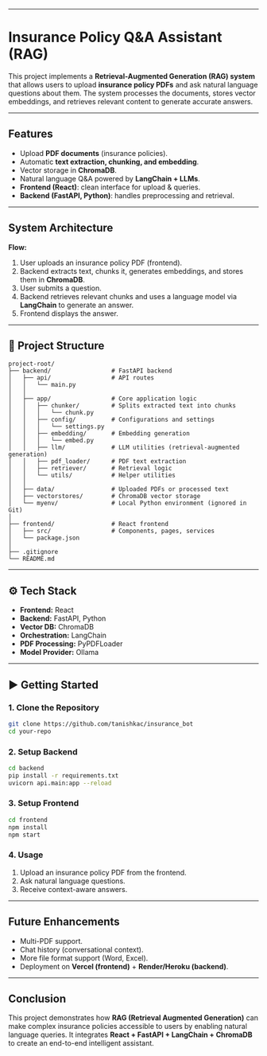 
---

# Insurance Policy Q\&A Assistant (RAG)

This project implements a **Retrieval-Augmented Generation (RAG) system** that allows users to upload **insurance policy PDFs** and ask natural language questions about them. The system processes the documents, stores vector embeddings, and retrieves relevant content to generate accurate answers.

---

## Features

* Upload **PDF documents** (insurance policies).
* Automatic **text extraction, chunking, and embedding**.
* Vector storage in **ChromaDB**.
* Natural language Q\&A powered by **LangChain + LLMs**.
* **Frontend (React)**: clean interface for upload & queries.
* **Backend (FastAPI, Python)**: handles preprocessing and retrieval.

---

## System Architecture

**Flow:**

1. User uploads an insurance policy PDF (frontend).
2. Backend extracts text, chunks it, generates embeddings, and stores them in **ChromaDB**.
3. User submits a question.
4. Backend retrieves relevant chunks and uses a language model via **LangChain** to generate an answer.
5. Frontend displays the answer.

---

## 📂 Project Structure

```
project-root/
├── backend/                 # FastAPI backend
│   ├── api/                 # API routes
│   │   └── main.py
│   │
│   ├── app/                 # Core application logic
│   │   ├── chunker/         # Splits extracted text into chunks
│   │   │   └── chunk.py
│   │   ├── config/          # Configurations and settings
│   │   │   └── settings.py
│   │   ├── embedding/       # Embedding generation
│   │   │   └── embed.py
│   │   ├── llm/             # LLM utilities (retrieval-augmented generation)
│   │   ├── pdf_loader/      # PDF text extraction
│   │   ├── retriever/       # Retrieval logic
│   │   └── utils/           # Helper utilities
│   │
│   ├── data/                # Uploaded PDFs or processed text
│   ├── vectorstores/        # ChromaDB vector storage
│   └── myenv/               # Local Python environment (ignored in Git)
│
├── frontend/                # React frontend
│   ├── src/                 # Components, pages, services
│   └── package.json
│
├── .gitignore
└── README.md
```

---

## ⚙️ Tech Stack

* **Frontend:** React
* **Backend:** FastAPI, Python
* **Vector DB:** ChromaDB
* **Orchestration:** LangChain
* **PDF Processing:** PyPDFLoader
* **Model Provider:** Ollama

---

## ▶️ Getting Started

### 1. Clone the Repository

```bash
git clone https://github.com/tanishkac/insurance_bot
cd your-repo
```

### 2. Setup Backend

```bash
cd backend
pip install -r requirements.txt
uvicorn api.main:app --reload
```

### 3. Setup Frontend

```bash
cd frontend
npm install
npm start
```

### 4. Usage

1. Upload an insurance policy PDF from the frontend.
2. Ask natural language questions.
3. Receive context-aware answers.

---

## Future Enhancements

* Multi-PDF support.
* Chat history (conversational context).
* More file format support (Word, Excel).
* Deployment on **Vercel (frontend)** + **Render/Heroku (backend)**.

---

## Conclusion

This project demonstrates how **RAG (Retrieval Augmented Generation)** can make complex insurance policies accessible to users by enabling natural language queries. It integrates **React + FastAPI + LangChain + ChromaDB** to create an end-to-end intelligent assistant.


